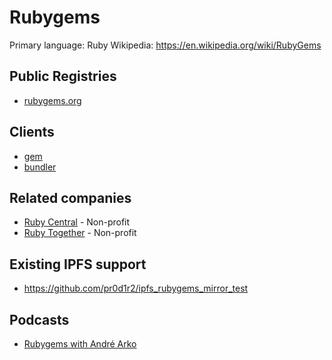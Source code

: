 # Rubygems

Primary language: Ruby
Wikipedia: https://en.wikipedia.org/wiki/RubyGems

## Public Registries

- [rubygems.org](https://rubygems.org)

## Clients

- [gem](https://github.com/rubygems/rubygems)
- [bundler](https://github.com/bundler/bundler)

## Related companies

- [Ruby Central](http://rubycentral.org/) - Non-profit
- [Ruby Together](https://rubytogether.org/) - Non-profit

## Existing IPFS support

- https://github.com/pr0d1r2/ipfs_rubygems_mirror_test

## Podcasts

- [Rubygems with André Arko](https://manifest.fm/3)
